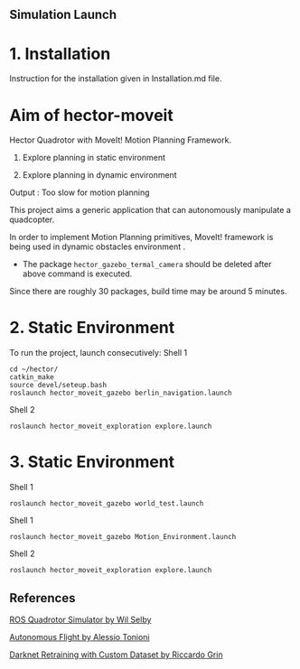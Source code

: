 
Simulation Launch
-----------
# 1. Installation  
Instruction for the installation given in Installation.md file. 

# Aim of  hector-moveit 
Hector Quadrotor with MoveIt! Motion Planning Framework.
1. Explore planning in static environment 

2. Explore planning in dynamic environment 

Output : Too slow for motion planning 


This project aims a generic application that can autonomously manipulate a quadcopter.

In order to implement Motion Planning primitives, MoveIt! framework is being used in dynamic obstacles environment .

* The package `hector_gazebo_termal_camera` should be deleted after above command is executed.

 Since there are roughly 30 packages, build time may be around 5 minutes.  
 
# 2. Static Environment 
To run the project, launch consecutively: 
Shell 1
```Shell
cd ~/hector/
catkin_make
source devel/seteup.bash
roslaunch hector_moveit_gazebo berlin_navigation.launch
```
Shell 2
```Shell
roslaunch hector_moveit_exploration explore.launch
```


# 3. Static Environment 

Shell 1
```Shell 1 
roslaunch hector_moveit_gazebo world_test.launch
```

Shell 1
```Shell 1 
roslaunch hector_moveit_gazebo Motion_Environment.launch
```

Shell 2
```Shell 2
roslaunch hector_moveit_exploration explore.launch
```



## References
<a href="https://github.com/wilselby/ROS_quadrotor_simulator">ROS Quadrotor Simulator by Wil Selby</a>

<a href="https://github.com/AlessioTonioni/Autonomous-Flight-ROS">Autonomous Flight by Alessio Tonioni</a>

<a href="https://github.com/RiccardoGrin/darknet">Darknet Retraining with Custom Dataset by Riccardo Grin</a>

